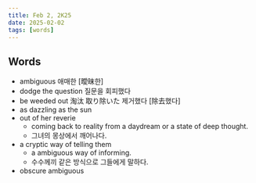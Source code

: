 ```yaml
---
title: Feb 2, 2K25
date: 2025-02-02
tags: [words]
---
```


## Words

- ambiguous 애매한 [曖昧한]
- dodge the question 질문을 회피했다
- be weeded out 淘汰 取り除いた 제거했다 [除去했다]
- as dazzling as the sun
- out of her reverie
  - coming back to reality from a daydream or a state of deep thought.
  - 그녀의 몽상에서 깨어나다.
- a cryptic way of telling them
  - a ambiguous way of informing.
  - 수수께끼 같은 방식으로 그들에게 말하다.
- obscure ambiguous